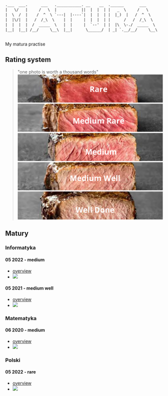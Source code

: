 ```
.___  ___.      ___   .___________. __    __  .______       ___      
|   \/   |     /   \  |           ||  |  |  | |   _  \     /   \     
|  \  /  |    /  ^  \ `---|  |----`|  |  |  | |  |_)  |   /  ^  \    
|  |\/|  |   /  /_\  \    |  |     |  |  |  | |      /   /  /_\  \   
|  |  |  |  /  _____  \   |  |     |  `--'  | |  |\  \-./  _____  \  
|__|  |__| /__/     \__\  |__|      \______/  | _| `.__/__/     \__\ 
                                                                     
```
My matura practise 


## Rating system
> "one photo is worth a thousand words"
![rating system categories](non-educational/rating_system.png)


## Matury

### Informatyka
#### 05 2022 - medium
- [overview](informatyka/202205/)
- ![](https://us-central1-progress-markdown.cloudfunctions.net/progress/60)

#### 05 2021 - medium well
- [overview](informatyka/202105/)
- ![](https://us-central1-progress-markdown.cloudfunctions.net/progress/80)

### Matematyka
#### 06 2020 - medium
- [overview](matematyka/062020/)
- ![](https://us-central1-progress-markdown.cloudfunctions.net/progress/60)

### Polski
#### 05 2022 - rare
- [overview](polski/202205/)
- ![](https://us-central1-progress-markdown.cloudfunctions.net/progress/20)